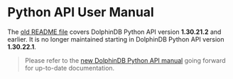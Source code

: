 # Python API User Manual

The [old README file](../README.md) covers DolphinDB Python API version **1.30.21.2** and earlier. It is no longer maintained starting in DolphinDB Python API version **1.30.22.1**. 

> Please refer to the [new DolphinDB Python API manual](https://docs.dolphindb.com/en/pydoc/chap1_quickstart_landingpage.html) going forward for up-to-date documentation.
